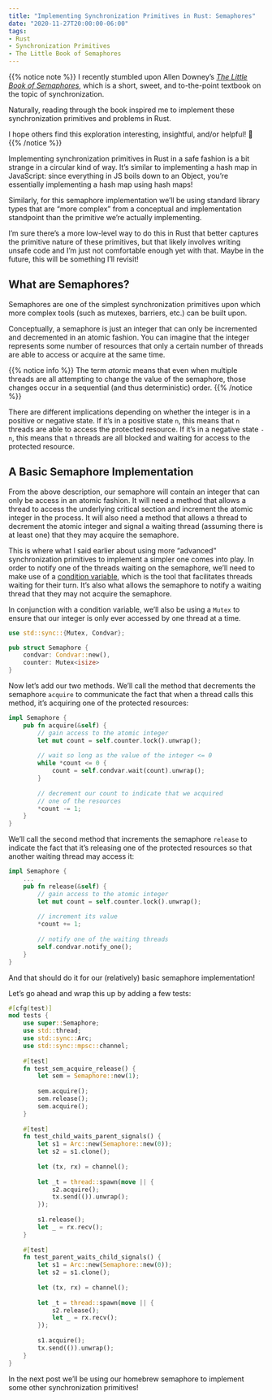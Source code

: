 ```yaml
---
title: "Implementing Synchronization Primitives in Rust: Semaphores"
date: "2020-11-27T20:00:00-06:00"
tags: 
- Rust
- Synchronization Primitives
- The Little Book of Semaphores
---
```


{{% notice note %}}
I recently stumbled upon Allen Downey’s [_The Little Book of Semaphores_](https://greenteapress.com/wp/semaphores), which is a short, sweet, and to-the-point textbook on the topic of synchronization. 

Naturally, reading through the book inspired me to implement these synchronization primitives and problems in Rust.

I hope others find this exploration interesting, insightful, and/or helpful! 🙂
{{% /notice %}}

Implementing synchronization primitives in Rust in a safe fashion is a bit strange in a circular kind of way. It’s similar to implementing a hash map in JavaScript: since everything in JS boils down to an Object, you’re essentially implementing a hash map using hash maps!

Similarly, for this semaphore implementation we’ll be using standard library types that are “more complex” from a conceptual and implementation standpoint than the primitive we’re actually implementing. 

I’m sure there’s a more low-level way to do this in Rust that better captures the primitive nature of these primitives, but that likely involves writing unsafe code and I’m just not comfortable enough yet with that. Maybe in the future, this will be something I’ll revisit! 

## What are Semaphores?

Semaphores are one of the simplest synchronization primitives upon which more complex tools (such as mutexes, barriers, etc.) can be built upon. 

Conceptually, a semaphore is just an integer that can only be incremented and decremented in an atomic fashion. You can imagine that the integer represents some number of resources that only a certain number of threads are able to access or acquire at the same time. 

{{% notice info %}}
The term _atomic_ means that even when multiple threads are all attempting to change the value of the semaphore, those changes occur in a sequential (and thus deterministic) order. 
{{% /notice %}}

There are different implications depending on whether the integer is in a positive or negative state. If it’s in a positive state `n`, this means that `n` threads are able to access the protected resource. If it’s in a negative state `-n`, this means that `n` threads are all blocked and waiting for access to the protected resource. 

## A Basic Semaphore Implementation

From the above description, our semaphore will contain an integer that can only be access in an atomic fashion. It will need a method that allows a thread to access the underlying critical section and increment the atomic integer in the process. It will also need a method that allows a thread to decrement the atomic integer and signal a waiting thread (assuming there is at least one) that they may acquire the semaphore. 

This is where what I said earlier about using more “advanced” synchronization primitives to implement a simpler one comes into play. In order to notify one of the threads waiting on the semaphore, we’ll need to make use of a [condition variable][condvar], which is the tool that facilitates threads waiting for their turn. It’s also what allows the semaphore to notify a waiting thread that they may not acquire the semaphore.  

In conjunction with a condition variable, we’ll also be using a `Mutex` to ensure that our integer is only ever accessed by one thread at a time. 

```rust
use std::sync::{Mutex, Condvar};

pub struct Semaphore {
    condvar: Condvar::new(),	
    counter: Mutex<isize>
}
```

Now let’s add our two methods. We’ll call the method that decrements the semaphore `acquire` to communicate the fact that when a thread calls this method, it’s acquiring one of the protected resources:

```rust
impl Semaphore {
	pub fn acquire(&self) {
		// gain access to the atomic integer 
		let mut count = self.counter.lock().unwrap();
		
		// wait so long as the value of the integer <= 0
		while *count <= 0 {
			count = self.condvar.wait(count).unwrap();
		}
		
		// decrement our count to indicate that we acquired
		// one of the resources
		*count -= 1;	
	}
}
```

We’ll call the second method that increments the semaphore `release` to indicate the fact that it’s releasing one of the protected resources so that another waiting thread may access it:

```rust
impl Semaphore {
	...
	pub fn release(&self) {
		// gain access to the atomic integer
		let mut count = self.counter.lock().unwrap();
		
		// increment its value 
		*count += 1;
		
		// notify one of the waiting threads 
		self.condvar.notify_one();
	}
}
```

And that should do it for our (relatively) basic semaphore implementation! 

Let’s go ahead and wrap this up by adding a few tests:

```rust
#[cfg(test)]
mod tests {
    use super::Semaphore;
    use std::thread;
    use std::sync::Arc;
    use std::sync::mpsc::channel;
  
    #[test]
    fn test_sem_acquire_release() {
	    let sem = Semaphore::new(1);
	  
	    sem.acquire();
	    sem.release();
	    sem.acquire();
    }
  
    #[test]
    fn test_child_waits_parent_signals() {
	    let s1 = Arc::new(Semaphore::new(0));
	    let s2 = s1.clone();
	  
	    let (tx, rx) = channel();
	  
	    let _t = thread::spawn(move || {
		    s2.acquire();
		    tx.send(()).unwrap();
	    });
	  
	    s1.release();
	    let _ = rx.recv();
    }
  
    #[test]
    fn test_parent_waits_child_signals() {
	    let s1 = Arc::new(Semaphore::new(0));
	    let s2 = s1.clone();
	  
	    let (tx, rx) = channel();
	  
	    let _t = thread::spawn(move || {
		    s2.release();
		    let _ = rx.recv();
	    });
	  
	    s1.acquire();
	    tx.send(()).unwrap();
    }
}
```

In the next post we’ll be using our homebrew semaphore to implement some other synchronization primitives!

[condvar]: https://doc.rust-lang.org/std/sync/struct.Condvar.html
